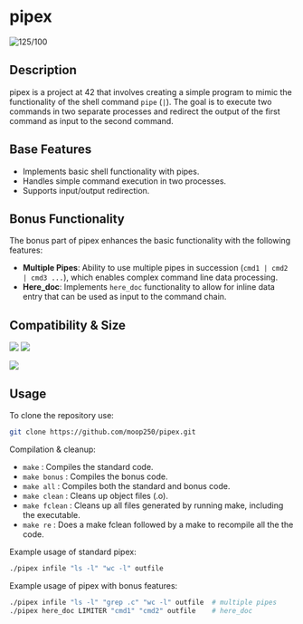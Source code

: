 # pipex
![125/100](https://img.shields.io/badge/125%2F100-brightgreen)
## Description

pipex is a project at 42 that involves creating a simple program to mimic the functionality of the shell command `pipe` (`|`). The goal is to execute two commands in two separate processes and redirect the output of the first command as input to the second command.

## Base Features

- Implements basic shell functionality with pipes.
- Handles simple command execution in two processes.
- Supports input/output redirection.

## Bonus Functionality

The bonus part of pipex enhances the basic functionality with the following features:

- **Multiple Pipes**: Ability to use multiple pipes in succession (`cmd1 | cmd2 | cmd3 ...`), which enables complex command line data processing.
- **Here_doc**: Implements `here_doc` functionality to allow for inline data entry that can be used as input to the command chain.

## Compatibility & Size

![](https://img.shields.io/badge/WSL-0a97f5?style=for-the-badge&logo=linux&logoColor=white)
![](	https://img.shields.io/badge/mac%20os-000000?style=for-the-badge&logo=apple&logoColor=white)

![](https://img.shields.io/github/languages/code-size/moop250/pipex?color=5BCFFF)

## Usage 

To clone the repository use:
```bash
git clone https://github.com/moop250/pipex.git
```
Compilation & cleanup:

- `make` : Compiles the standard code.
- `make bonus` : Compiles the bonus code.
- `make all` : Compiles both the standard and bonus code.
- `make clean` : Cleans up object files (.o).
- `make fclean` : Cleans up all files generated by running make, including the executable.
- `make re` : Does a make fclean followed by a make to recompile all the the code.

Example usage of standard pipex:
```bash
./pipex infile "ls -l" "wc -l" outfile
```
Example usage of pipex with bonus features:
```bash
./pipex infile "ls -l" "grep .c" "wc -l" outfile  # multiple pipes
./pipex here_doc LIMITER "cmd1" "cmd2" outfile    # here_doc
```
